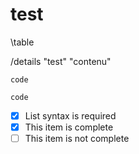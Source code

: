 # test

\table

/details "test" "contenu"

`code`
```
code
```

- [x] List syntax is required
- [x] This item is complete
- [ ] This item is not complete
